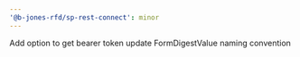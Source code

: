 ```yaml
---
'@b-jones-rfd/sp-rest-connect': minor
---
```


Add option to get bearer token update FormDigestValue naming convention
